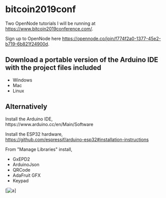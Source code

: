 # bitcoin2019conf
Two OpenNode tutorials I will be running at  https://www.bitcoin2019conference.com/.

Sign up to OpenNode here https://opennode.co/join/f774f2a0-1377-45e2-b719-6b821f24900d.

<h2>Download a portable version of the Arduino IDE with the project files included</h2>

- Windows
- Mac
- Linux

<h2>Alternatively</h2>
Install the Arduino IDE,<br>
https://www.arduino.cc/en/Main/Software

Install the ESP32 hardware,<br>
https://github.com/espressif/arduino-esp32#installation-instructions

From "Manage Libraries" install,<br>
- GxEPD2
- ArduinoJson
- QRCode
- AdaFruit GFX
- Keypad


[![a](https://i.imgur.com/mCfnhZN.png)]



